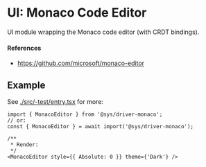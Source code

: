 # UI: Monaco Code Editor
UI module wrapping the Monaco code editor (with CRDT bindings).

#### References
- https://github.com/microsoft/monaco-editor


## Example
See [./src/-test/entry.tsx](./src/-test/entry.tsx) for more:

```tsx
import { MonacoEditor } from '@sys/driver-monaco';
// or:
const { MonacoEditor } = await import('@sys/driver-monaco');

/**
 * Render:
 */
<MonacoEditor style={{ Absolute: 0 }} theme={'Dark'} />
```
